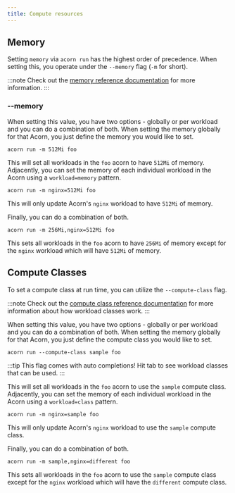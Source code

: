 ```yaml
---
title: Compute resources
---
```


## Memory
Setting `memory` via `acorn run` has the highest order of precedence. When setting this, you operate under the `--memory` flag (`-m` for short).

:::note
Check out the [memory reference documentation](100-reference/06-compute-resources.md#memory) for more information.
:::

### --memory
When setting this value, you have two options - globally or per workload and you can do a combination of both. When setting the memory globally for that Acorn, you just define the memory you would like to set.

```console
acorn run -m 512Mi foo
```

This will set all workloads in the `foo` acorn to have `512Mi` of memory. Adjacently, you can set the memory of each individual workload in the Acorn using a `workload=memory` pattern. 

```console
acorn run -m nginx=512Mi foo
```

This will only update Acorn's `nginx` workload to have `512Mi` of memory.

Finally, you can do a combination of both.

```console
acorn run -m 256Mi,nginx=512Mi foo
```

This sets all workloads in the `foo` acorn to have `256Mi` of memory except for the `nginx` workload which will have `512Mi` of memory.

## Compute Classes
To set a compute class at run time, you can utilize the `--compute-class` flag.

:::note
Check out the [compute class reference documentation](100-reference/06-compute-resources.md#compute-classes) for more information about how workload classes work.
:::

When setting this value, you have two options - globally or per workload and you can do a combination of both. When setting the memory globally for that Acorn, you just define the compute class you would like to set.

```console
acorn run --compute-class sample foo
```

:::tip
This flag comes with auto completions! Hit tab to see workload classes that can be used.
:::

This will set all workloads in the `foo` acorn to use the `sample` compute class. Adjacently, you can set the memory of each individual workload in the Acorn using a `workload=class` pattern. 

```console
acorn run -m nginx=sample foo
```

This will only update Acorn's `nginx` workload to use the `sample` compute class.

Finally, you can do a combination of both.

```console
acorn run -m sample,nginx=different foo
```

This sets all workloads in the `foo` acorn to use the `sample` compute class except for the `nginx` workload which will have the `different` compute class.
